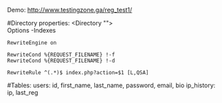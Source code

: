 Demo: http://www.testingzone.ga/reg_test1/

#Directory properties:
<Directory "">  
    Options -Indexes

    RewriteEngine on 

    RewriteCond %{REQUEST_FILENAME} !-f
    RewriteCond %{REQUEST_FILENAME} !-d

    RewriteRule ^(.*)$ index.php?action=$1 [L,QSA]
</Directory>

#Tables:
users: id, first_name, last_name, password, email, bio
ip_history: ip, last_reg
